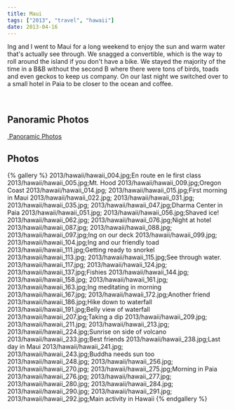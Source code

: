 ```yaml
---
title: Maui
tags: ["2013", "travel", "hawaii"]
date: 2013-04-16
---
```


Ing and I went to Maui for a long weekend to enjoy the sun and warm water that's actually see through.  We snagged a convertible, which is the way to roll around the island if you don't have a bike.  We stayed the majority of the time in a B&B without the second B where there were tons of birds, toads and even geckos to keep us company.  On our last night we switched over to a small hotel in Paia to be closer to the ocean and coffee.

<br>

<h2>Panoramic Photos</h2>
<a href="http://willprogramforfood.com/photos/maui"><img   src="http://willprogramforfood.com/photos/pics/panoramic/2013/hawaiiPano/thumb/hawaiiPano_5.jpg" alt="" class="photo"/>
Panoramic Photos</a>

<h2>Photos</h2>
{% gallery %} 
2013/hawaii/hawaii_004.jpg;En route en le first class
2013/hawaii/hawaii_005.jpg;Mt. Hood
2013/hawaii/hawaii_009.jpg;Oregon Coast
2013/hawaii/hawaii_014.jpg;
2013/hawaii/hawaii_015.jpg;First morning in Maui
2013/hawaii/hawaii_022.jpg;
2013/hawaii/hawaii_031.jpg;
2013/hawaii/hawaii_035.jpg;
2013/hawaii/hawaii_047.jpg;Dharma Center in Paia
2013/hawaii/hawaii_051.jpg;
2013/hawaii/hawaii_056.jpg;Shaved ice!
2013/hawaii/hawaii_062.jpg;
2013/hawaii/hawaii_076.jpg;Night at hotel
2013/hawaii/hawaii_087.jpg;
2013/hawaii/hawaii_088.jpg;
2013/hawaii/hawaii_097.jpg;Ing on our deck
2013/hawaii/hawaii_099.jpg;
2013/hawaii/hawaii_104.jpg;Ing and our friendly toad
2013/hawaii/hawaii_111.jpg;Getting ready to snorkel
2013/hawaii/hawaii_113.jpg;
2013/hawaii/hawaii_115.jpg;See through water.
2013/hawaii/hawaii_117.jpg;
2013/hawaii/hawaii_124.jpg;
2013/hawaii/hawaii_137.jpg;Fishies
2013/hawaii/hawaii_144.jpg;
2013/hawaii/hawaii_158.jpg;
2013/hawaii/hawaii_161.jpg;
2013/hawaii/hawaii_163.jpg;Ing meditating in morning
2013/hawaii/hawaii_167.jpg;
2013/hawaii/hawaii_172.jpg;Another friend
2013/hawaii/hawaii_186.jpg;Hike down to waterfall
2013/hawaii/hawaii_191.jpg;Belly view of waterfall
2013/hawaii/hawaii_207.jpg;Taking a dip
2013/hawaii/hawaii_209.jpg;
2013/hawaii/hawaii_211.jpg;
2013/hawaii/hawaii_213.jpg;
2013/hawaii/hawaii_224.jpg;Sunrise on side of volcano
2013/hawaii/hawaii_233.jpg;Best friends
2013/hawaii/hawaii_238.jpg;Last day in Maui
2013/hawaii/hawaii_241.jpg;
2013/hawaii/hawaii_243.jpg;Buddha needs sun too
2013/hawaii/hawaii_248.jpg;
2013/hawaii/hawaii_256.jpg;
2013/hawaii/hawaii_270.jpg;
2013/hawaii/hawaii_275.jpg;Morning in Paia
2013/hawaii/hawaii_276.jpg;
2013/hawaii/hawaii_277.jpg;
2013/hawaii/hawaii_280.jpg;
2013/hawaii/hawaii_284.jpg;
2013/hawaii/hawaii_290.jpg;
2013/hawaii/hawaii_291.jpg;
2013/hawaii/hawaii_292.jpg;Main activity in Hawaii
{% endgallery %}
